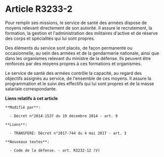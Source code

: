 # Article R3233-2

Pour remplir ses missions, le service de santé des armées dispose de moyens relevant directement de son autorité. Il assure
le recrutement, la formation, la gestion et l'administration des militaires d'active et de réserve des corps et spécialités
qui lui sont propres. 

Des éléments du service sont placés, de façon permanente ou occasionnelle, au sein des armées et de la gendarmerie nationale,
ainsi que dans les organismes relevant du ministre de la défense. Ils peuvent être renforcés par des moyens propres à ces
formations et organismes.

Le service de santé des armées contrôle la capacité, au regard des objectifs assignés au service, de l'ensemble de ces
moyens. Il assure la programmation et le suivi des effectifs qui lui sont propres et de la masse salariale correspondante.

**Liens relatifs à cet article**

	**Modifié par**:

	  - Décret n°2014-1537 du 19 décembre 2014 - art. 9

	**Liens**:

	  - TRANSFERE: Décret n°2017-744 du 4 mai 2017 - art. 3

	**Nouveaux textes**:

	  - Code de la défense. - art. R3232-12 (V)
